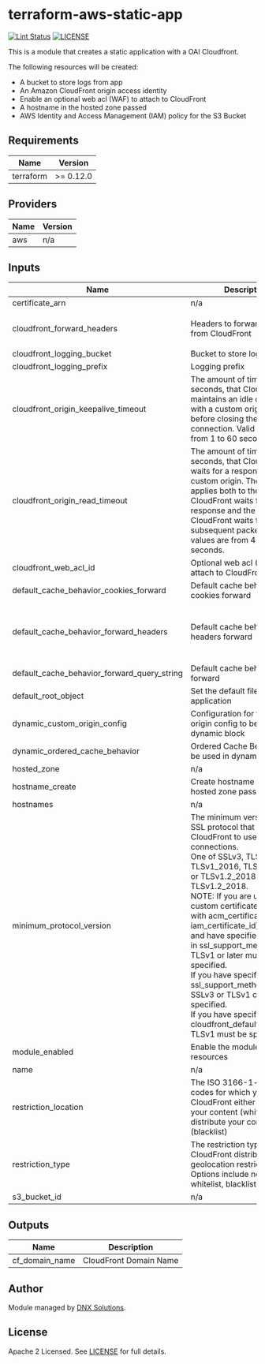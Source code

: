 # terraform-aws-static-app

[![Lint Status](https://github.com/DNXLabs/terraform-aws-static-app/workflows/Lint/badge.svg)](https://github.com/DNXLabs/terraform-aws-static-app/actions)
[![LICENSE](https://img.shields.io/github/license/DNXLabs/terraform-aws-static-app)](https://github.com/DNXLabs/terraform-aws-static-app/blob/master/LICENSE)

This is a module that creates a static application with a OAI Cloudfront.

The following resources will be created:
 - A bucket to store logs from app
 - An Amazon CloudFront origin access identity
 - Enable an optional web acl (WAF) to attach to CloudFront
 - A hostname in the hosted zone passed
 - AWS Identity and Access Management (IAM) policy for the S3 Bucket

<!--- BEGIN_TF_DOCS --->

## Requirements

| Name | Version |
|------|---------|
| terraform | >= 0.12.0 |

## Providers

| Name | Version |
|------|---------|
| aws | n/a |

## Inputs

| Name | Description | Type | Default | Required |
|------|-------------|------|---------|:--------:|
| certificate\_arn | n/a | `any` | n/a | yes |
| cloudfront\_forward\_headers | Headers to forward to origin from CloudFront | `list` | <pre>[<br>  "*"<br>]</pre> | no |
| cloudfront\_logging\_bucket | Bucket to store logs from app | `string` | `""` | no |
| cloudfront\_logging\_prefix | Logging prefix | `string` | `""` | no |
| cloudfront\_origin\_keepalive\_timeout | The amount of time, in seconds, that CloudFront maintains an idle connection with a custom origin server before closing the connection. Valid values are from 1 to 60 seconds. | `number` | `5` | no |
| cloudfront\_origin\_read\_timeout | The amount of time, in seconds, that CloudFront waits for a response from a custom origin. The value applies both to the time that CloudFront waits for an initial response and the time that CloudFront waits for each subsequent packet. Valid values are from 4 to 60 seconds. | `number` | `30` | no |
| cloudfront\_web\_acl\_id | Optional web acl (WAF) to attach to CloudFront | `string` | `""` | no |
| default\_cache\_behavior\_cookies\_forward | Default cache behavior cookies forward | `string` | `"all"` | no |
| default\_cache\_behavior\_forward\_headers | Default cache behavior headers forward | `list` | <pre>[<br>  "Access-Control-Request-Headers",<br>  "Access-Control-Request-Method",<br>  "Origin"<br>]</pre> | no |
| default\_cache\_behavior\_forward\_query\_string | Default cache behavior forward | `bool` | `true` | no |
| default\_root\_object | Set the default file for the application | `string` | `"index.html"` | no |
| dynamic\_custom\_origin\_config | Configuration for the custom origin config to be used in dynamic block | `any` | `[]` | no |
| dynamic\_ordered\_cache\_behavior | Ordered Cache Behaviors to be used in dynamic block | `any` | `[]` | no |
| hosted\_zone | n/a | `any` | n/a | yes |
| hostname\_create | Create hostname in the hosted zone passed? | `bool` | `true` | no |
| hostnames | n/a | `list(string)` | n/a | yes |
| minimum\_protocol\_version | The minimum version of the SSL protocol that you want CloudFront to use for HTTPS connections. <br>    One of SSLv3, TLSv1, TLSv1\_2016, TLSv1.1\_2016 or TLSv1.2\_2018. Default: TLSv1.2\_2018. <br>    NOTE: If you are using a custom certificate (specified with acm\_certificate\_arn or iam\_certificate\_id), <br>    and have specified sni-only in ssl\_support\_method, TLSv1 or later must be specified. <br>    If you have specified vip in ssl\_support\_method, only SSLv3 or TLSv1 can be specified. <br>    If you have specified cloudfront\_default\_certificate, TLSv1 must be specified. | `string` | `"TLSv1.2_2018"` | no |
| module\_enabled | Enable the module to create resources | `bool` | `true` | no |
| name | n/a | `any` | n/a | yes |
| restriction\_location | The ISO 3166-1-alpha-2 codes for which you want CloudFront either to distribute your content (whitelist) or not distribute your content (blacklist) | `list` | `[]` | no |
| restriction\_type | The restriction type of your CloudFront distribution geolocation restriction. Options include none, whitelist, blacklist | `string` | `"none"` | no |
| s3\_bucket\_id | n/a | `any` | n/a | yes |

## Outputs

| Name | Description |
|------|-------------|
| cf\_domain\_name | CloudFront Domain Name |

<!--- END_TF_DOCS --->

## Author
Module managed by [DNX Solutions](https://github.com/DNXLabs).

## License
Apache 2 Licensed. See [LICENSE](https://github.com/DNXLabs/terraform-aws-static-app/blob/master/LICENSE) for full details.
